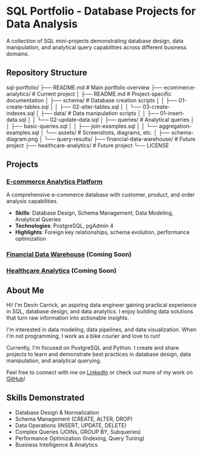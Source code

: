 # SQL Portfolio - Database Projects for Data Analysis

A collection of SQL mini-projects demonstrating database design, data manipulation, and analytical query capabilities across different business domains.

## Repository Structure

sql-portfolio/
├── README.md                  # Main portfolio overview
├── ecommerce-analytics/       # Current project
│   ├── README.md              # Project-specific documentation
│   ├── schema/                # Database creation scripts
│   │   ├── 01-create-tables.sql
│   │   ├── 02-alter-tables.sql
│   │   └── 03-create-indexes.sql
│   ├── data/                  # Data manipulation scripts
│   │   ├── 01-insert-data.sql
│   │   └── 02-update-data.sql
│   ├── queries/               # Analytical queries
│   │   ├── basic-queries.sql
│   │   ├── join-examples.sql
│   │   └── aggregation-examples.sql
│   └── assets/                # Screenshots, diagrams, etc.
│       ├── schema-diagram.png
│       └── query-results/
├── financial-data-warehouse/  # Future project
├── healthcare-analytics/      # Future project
└── LICENSE

## Projects

### [E-commerce Analytics Platform](./ecommerce-analytics)
A comprehensive e-commerce database with customer, product, and order analysis capabilities.
- **Skills**: Database Design, Schema Management, Data Modeling, Analytical Queries
- **Technologies**: PostgreSQL, pgAdmin 4
- **Highlights**: Foreign key relationships, schema evolution, performance optimization

### [Financial Data Warehouse](./financial-data-warehouse) (Coming Soon)

### [Healthcare Analytics](./healthcare-analytics) (Coming Soon)

## About Me

Hi! I'm Devin Carrick, an aspiring data engineer gaining practical experience in SQL, database design, and data analytics. I enjoy building data solutions that turn raw information into actionable insights.

I'm interested in data modeling, data pipelines, and data visualization. When I'm not programming, I work as a bike courier and love to run!

Currently, I'm focused on PostgreSQL and Python. I create and share projects to learn and demonstrate best practices in database design, data manipulation, and analytical querying.

Feel free to connect with me on [LinkedIn](https://www.linkedin.com/in/devinrcarrick/) or check out more of my work on [GitHub](https://github.com/devincarrick)!

## Skills Demonstrated

- Database Design & Normalization
- Schema Management (CREATE, ALTER, DROP)
- Data Operations (INSERT, UPDATE, DELETE)
- Complex Queries (JOINs, GROUP BY, Subqueries)
- Performance Optimization (Indexing, Query Tuning)
- Business Intelligence & Analytics